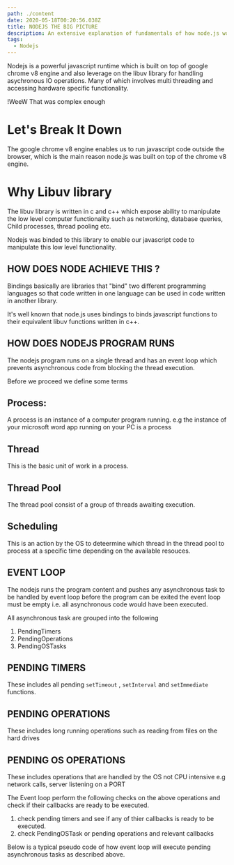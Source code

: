 ```yaml
---
path: ./content
date: 2020-05-18T00:20:56.038Z
title: NODEJS THE BIG PICTURE
description: An extensive explanation of fundamentals of how node.js works
tags:
  - Nodejs
---
```



Nodejs is a powerful javascript runtime which is built on top of google chrome v8 engine and also leverage on the libuv library for handling asychronous IO operations. Many of which involves multi threading and accessing hardware specific functionality.

!WeeW That was complex enough

# Let's Break It Down

The google chrome v8 engine enables us to run javascript code outside the browser, which is the main reason node.js was built on top of the chrome v8 engine.

# Why Libuv library

The libuv library is written in  c and c++ which expose ability to manipulate the low level computer functionality such as networking, database queries, Child processes, thread pooling etc.

Nodejs was binded to this library to enable our javascript code to manipulate this low level functionality.

## HOW DOES NODE ACHIEVE THIS ?

Bindings basically are libraries that "bind" two different programming languages so that code written in one language can be used in code written in another library.

It's well known that node.js uses bindings to binds javascript functions to their equivalent libuv functions written in c++.

## HOW DOES NODEJS PROGRAM RUNS

The nodejs program runs on a single thread and has an event loop which prevents asynchronous code from blocking the thread execution.

Before we proceed we define some terms

## Process:

A process is an instance of a computer program running. e.g the instance of your microsoft word app running on your PC is a process

## Thread

This is the basic unit of work in a process.

## Thread Pool

The thread pool consist of a group of threads awaiting execution.

## Scheduling

This is an action by the OS to deteermine which thread in the thread pool to process at a specific time depending on the available resouces.

## EVENT LOOP

The nodejs runs the program content and pushes any asynchronous task to be handled by event loop before the program can be exited the event loop must be empty i.e. all asynchronous code would have been executed.

All asynchronous task are grouped into the following

1. PendingTimers
2. PendingOperations
3. PendingOSTasks

## PENDING TIMERS

These includes all pending `setTimeout` , `setInterval` and `setImmediate` functions.

## PENDING OPERATIONS

These includes long running operations such as reading from files on the hard drives

## PENDING OS OPERATIONS

These includes operations that are handled by the OS not CPU intensive e.g network calls, server listening on a PORT

The Event loop perform the following checks on the above operations and check if their callbacks are ready to be executed. 

1. check pending timers and see if any of thier callbacks is ready to be executed.
2. check PendingOSTask or pending operations and relevant callbacks 

Below is a typical pseudo code of how event loop will execute pending asynchronous tasks as described above.
